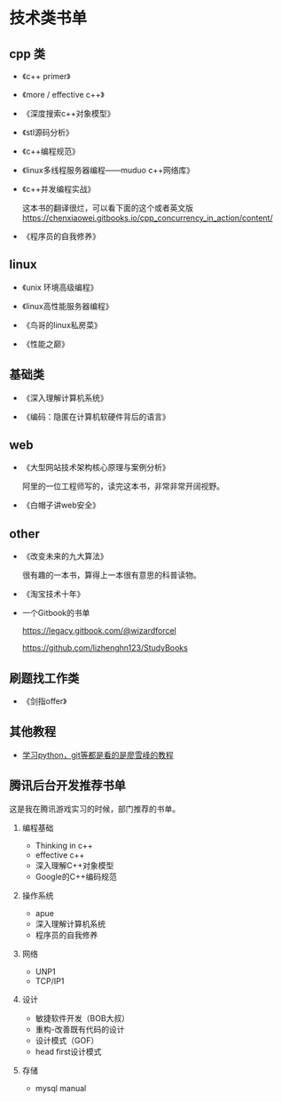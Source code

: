 # 技术类书单

## cpp 类

* 《c++ primer》

* 《more / effective c++》

* 《深度搜索c++对象模型》

* 《stl源码分析》

* 《c++编程规范》

* 《linux多线程服务器编程——muduo c++网络库》

* 《c++并发编程实战》
    
    这本书的翻译很烂，可以看下面的这个或者英文版
    https://chenxiaowei.gitbooks.io/cpp_concurrency_in_action/content/

* 《程序员的自我修养》

## linux

* 《unix 环境高级编程》

* 《linux高性能服务器编程》

* 《鸟哥的linux私房菜》

* 《性能之巅》


## 基础类

* 《深入理解计算机系统》

* 《编码：隐匿在计算机软硬件背后的语言》

## web

* 《大型网站技术架构核心原理与案例分析》

    阿里的一位工程师写的，读完这本书，非常非常开阔视野。

* 《白帽子讲web安全》

## other

* 《改变未来的九大算法》

    很有趣的一本书，算得上一本很有意思的科普读物。

* 《淘宝技术十年》

*  一个Gitbook的书单

    https://legacy.gitbook.com/@wizardforcel

    https://github.com/lizhenghn123/StudyBooks


## 刷题找工作类

* 《剑指offer》


## 其他教程

- [学习python，git等都是看的是廖雪峰的教程](https://www.liaoxuefeng.com/)


## 腾讯后台开发推荐书单

这是我在腾讯游戏实习的时候，部门推荐的书单。

1. 编程基础

    * Thinking in c++
    * effective c++
    * 深入理解C++对象模型
    * Google的C++编码规范

2. 操作系统

    * apue 
    * 深入理解计算机系统
    * 程序员的自我修养

3. 网络

    * UNP1
    * TCP/IP1

4. 设计
    
    * 敏捷软件开发（BOB大叔）
    * 重构-改善既有代码的设计
    * 设计模式（GOF）
    * head first设计模式

5. 存储
    * mysql manual


    
